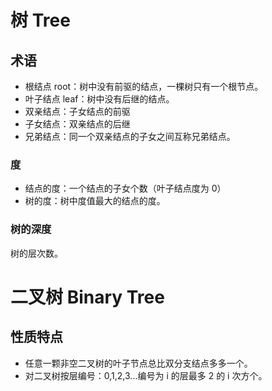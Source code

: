 # 树 Tree

## 术语
- 根结点 root：树中没有前驱的结点，一棵树只有一个根节点。
- 叶子结点 leaf：树中没有后继的结点。
- 双亲结点：子女结点的前驱
- 子女结点：双亲结点的后继
- 兄弟结点：同一个双亲结点的子女之间互称兄弟结点。

### 度
- 结点的度：一个结点的子女个数（叶子结点度为 0）
- 树的度：树中度值最大的结点的度。

### 树的深度
树的层次数。

# 二叉树 Binary Tree

## 性质特点
- 任意一颗非空二叉树的叶子节点总比双分支结点多多一个。
- 对二叉树按层编号：0,1,2,3...编号为 i 的层最多 2 的 i 次方个。

